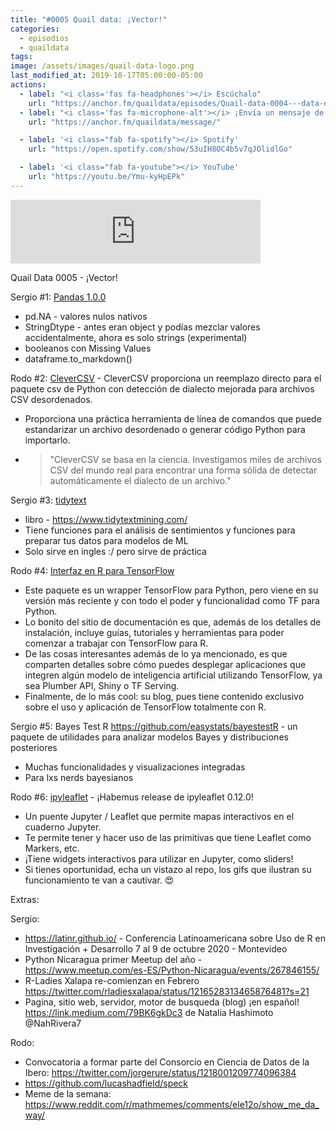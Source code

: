 ```yaml
---
title: "#0005 Quail data: ¡Vector!"
categories:
  - episodios
  - quaildata
tags:
image: /assets/images/quail-data-logo.png
last_modified_at: 2019-10-17T05:00:00-05:00
actions:
  - label: "<i class='fas fa-headphones'></i> Escúchalo"
    url: "https://anchor.fm/quaildata/episodes/Quail-data-0004---data-o-data-ea4f9u"
  - label: "<i class='fas fa-microphone-alt'></i> ¡Envía un mensaje de voz!"
    url: "https://anchor.fm/quaildata/message/"

  - label: '<i class="fab fa-spotify"></i> Spotify'
    url: "https://open.spotify.com/show/53uIH8OC4b5v7qJOlidlGo"

  - label: '<i class="fab fa-youtube"></i> YouTube'
    url: "https://youtu.be/Ymu-kyHpEPk"
---
```


<iframe src="https://anchor.fm/quaildata/embed/episodes/Quail-data-0004---data-o-data-ea4f9u" height="102px" width="400px" frameborder="0" scrolling="no"></iframe>

Quail Data 0005 - ¡Vector!

Sergio #1: [Pandas 1.0.0](https://pandas.pydata.org/pandas-docs/version/1.0.0/) 
-   pd.NA - valores nulos nativos 
-   StringDtype - antes eran object y podías mezclar valores accidentalmente, ahora es solo strings (experimental)
-   booleanos con Missing Values
-   dataframe.to_markdown()

Rodo #2: [CleverCSV](https://github.com/alan-turing-institute/CleverCSV) - CleverCSV proporciona un reemplazo directo para el paquete csv de Python con detección de dialecto mejorada para archivos CSV desordenados.
-   Proporciona una práctica herramienta de línea de comandos que puede estandarizar un archivo desordenado o generar código Python para importarlo.
-   > "CleverCSV se basa en la ciencia. Investigamos miles de archivos CSV del mundo real para encontrar una forma sólida de detectar automáticamente el dialecto de un archivo."

Sergio #3: [tidytext](https://cran.r-project.org/web/packages/tidytext/vignettes/tidytext.html)
-   libro - <https://www.tidytextmining.com/> 
-   Tiene funciones para el análisis de sentimientos y funciones para preparar tus datos para modelos de ML
-   Solo sirve en ingles :/ pero sirve de práctica

Rodo #4: [Interfaz en R para TensorFlow](https://tensorflow.rstudio.com/)
-   Este paquete es un wrapper TensorFlow para Python, pero viene en su versión más reciente y con todo el poder y funcionalidad como TF para Python.
-   Lo bonito del sitio de documentación es que, además de los detalles de instalación, incluye guías, tutoriales y herramientas para poder comenzar a trabajar con TensorFlow para R.
-   De las cosas interesantes además de lo ya mencionado, es que comparten detalles sobre cómo puedes desplegar aplicaciones que integren algún modelo de inteligencia artificial utilizando TensorFlow, ya sea Plumber API, Shiny o TF Serving.
-   Finalmente, de lo más cool: su blog, pues tiene contenido exclusivo sobre el uso y aplicación de TensorFlow totalmente con R.

Sergio #5: Bayes Test R <https://github.com/easystats/bayestestR> - un paquete de utilidades para analizar modelos Bayes y distribuciones posteriores
-   Muchas funcionalidades y visualizaciones integradas
-   Para lxs nerds bayesianos

Rodo #6: [ipyleaflet](https://github.com/jupyter-widgets/ipyleaflet) - ¡Habemus release de ipyleaflet 0.12.0!
-   Un puente Jupyter / Leaflet que permite mapas interactivos en el cuaderno Jupyter.
-   Te permite tener y hacer uso de las primitivas que tiene Leaflet como Markers, etc.
-   ¡Tiene widgets interactivos para utilizar en Jupyter, como sliders!
-   Si tienes oportunidad, echa un vistazo al repo, los gifs que ilustran su funcionamiento te van a cautivar. 😍

Extras:

Sergio: 
-   <https://latinr.github.io/> - Conferencia Latinoamericana sobre Uso de R en Investigación + Desarrollo 7 al 9 de octubre 2020 - Montevideo
-   Python Nicaragua primer Meetup del año - <https://www.meetup.com/es-ES/Python-Nicaragua/events/267846155/> 
-   R-Ladies Xalapa re-comienzan en Febrero <https://twitter.com/rladiesxalapa/status/1216528313465876481?s=21> 
-   Pagina, sitio web, servidor, motor de busqueda (blog) ¡en español! <https://link.medium.com/79BK6gkDc3> de Natalia Hashimoto @NahRivera7

Rodo:
-   Convocatoria a formar parte del Consorcio en Ciencia de Datos de la Ibero: <https://twitter.com/jorgerure/status/1218001209774096384>
-   <https://github.com/lucashadfield/speck>
-   Meme de la semana: <https://www.reddit.com/r/mathmemes/comments/ele12o/show_me_da_way/>